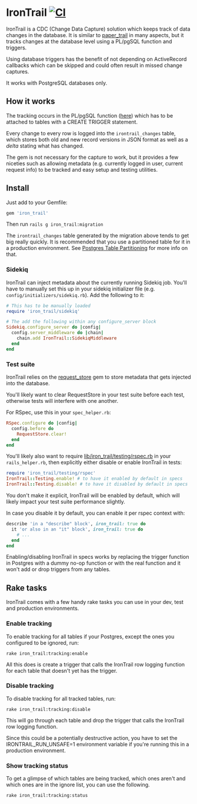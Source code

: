 # IronTrail [![CI](https://github.com/trusted/iron_trail/actions/workflows/test.yml/badge.svg)](https://github.com/trusted/iron_trail/actions/workflows/test.yml)

IronTrail is a CDC (Change Data Capture) solution
which keeps track of data changes in the database. It is similar to
[paper_trail](https://rubygems.org/gems/paper_trail) in many aspects,
but it tracks changes at the database level using a PL/pgSQL function
and triggers.

Using database triggers has the benefit of not depending on ActiveRecord callbacks
which can be skipped and could often result in missed change captures.

It works with PostgreSQL databases only.

## How it works

The tracking occurs in the PL/pgSQL function ([here][irontrail_log_row_function])
which has to be attached to tables with a CREATE TRIGGER statement.

Every change to every row is logged into the `irontrail_changes` table, which
stores both old and new record versions in JSON format as well as a _delta_
stating what has changed.

The gem is not necessary for the capture to work, but it provides a few niceties
such as allowing metadata (e.g. currently logged in user, current request info)
to be tracked and easy setup and testing utilities.

## Install

Just add to your Gemfile:

```ruby
gem 'iron_trail'
```

Then run `rails g iron_trail:migration`

The `irontrail_changes` table generated by the migration above tends to get big
really quickly. It is recommended that you use a partitioned table for it in
a production environment. See
[Postgres Table Partitioning](https://www.postgresql.org/docs/current/ddl-partitioning.html)
for more info on that.

### Sidekiq

IronTrail can inject metadata about the currently running Sidekiq job.
You'll have to manually set this up in your sidekiq initializer file
(e.g. `config/initializers/sidekiq.rb`). Add the following to it:

```ruby
# This has to be manually loaded
require 'iron_trail/sidekiq'

# The add the following within any configure_server block
Sidekiq.configure_server do |config|
  config.server_middleware do |chain|
    chain.add IronTrail::SidekiqMiddleware
  end
end
```

### Test suite

IronTrail relies on the [request_store][request_store] gem to store metadata that gets injected
into the database.

You'll likely want to clear RequestStore in your test suite before each test,
otherwise tests will interfere with one another.

For RSpec, use this in your `spec_helper.rb`:

```ruby
RSpec.configure do |config|
  config.before do
    RequestStore.clear!
  end
end
```

You'll likely also want to require [lib/iron_trail/testing/rspec.rb](lib/iron_trail/testing/rspec.rb)
in your `rails_helper.rb`, then explicitly either disable or enable IronTrail in tests:

```ruby
require 'iron_trail/testing/rspec'
IronTrail::Testing.enable! # to have it enabled by default in specs
IronTrail::Testing.disable! # to have it disabled by default in specs
```

You don't make it explicit, IronTrail will be enabled by default, which will
likely impact your test suite performance slightly.

In case you disable it by default, you can enable it per rspec context with:

```ruby
describe 'in a "describe" block', iron_trail: true do
  it 'or also in an "it" block', iron_trail: true do
    # ...
  end
end
```

Enabling/disabling IronTrail in specs works by replacing the trigger function in Postgres
with a dummy no-op function or with the real function and it won't add or drop triggers from
any tables.

## Rake tasks

IronTrail comes with a few handy rake tasks you can use in your dev, test and
production environments.

### Enable tracking

To enable tracking for all tables if your Postgres, except the ones you
configured to be ignored, run:

```
rake iron_trail:tracking:enable
```

All this does is create a trigger that calls the IronTrail row logging function
for each table that doesn't yet has the trigger.

### Disable tracking

To disable tracking for all tracked tables, run:

```
rake iron_trail:tracking:disable
```

This will go through each table and drop the trigger that calls the IronTrail
row logging function.

Since this could be a potentially destructive action, you have to set the
IRONTRAIL_RUN_UNSAFE=1 environment variable if you're running this in a
production environment.

### Show tracking status

To get a glimpse of which tables are being tracked, which ones aren't
and which ones are in the ignore list, you can use the following.

```
rake iron_trail:tracking:status
```

[request_store]: https://rubygems.org/gems/request_store
[irontrail_log_row_function]: lib/iron_trail/irontrail_log_row_function.sql
